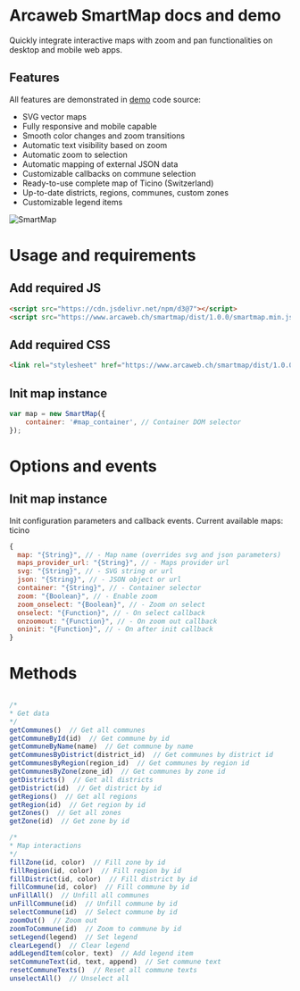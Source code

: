 # Arcaweb SmartMap docs and demo

Quickly integrate interactive maps with zoom and pan functionalities on desktop and mobile web apps.

## Features

All features are demonstrated in [demo](https://www.arcaweb.ch/smartmap/) code source:

- SVG vector maps
- Fully responsive and mobile capable
- Smooth color changes and zoom transitions
- Automatic text visibility based on zoom
- Automatic zoom to selection
- Automatic mapping of external JSON data
- Customizable callbacks on commune selection
- Ready-to-use complete map of Ticino (Switzerland)
- Up-to-date districts, regions, communes, custom zones
- Customizable legend items

![SmartMap](https://www.arcaweb.ch/smartmap/demo.png)

# Usage and requirements

## Add required JS

```html
<script src="https://cdn.jsdelivr.net/npm/d3@7"></script>
<script src="https://www.arcaweb.ch/smartmap/dist/1.0.0/smartmap.min.js"></script>
```

## Add required CSS

```html
<link rel="stylesheet" href="https://www.arcaweb.ch/smartmap/dist/1.0.0/smartmap.css">
```

## Init map instance

```js
var map = new SmartMap({
    container: '#map_container', // Container DOM selector
});
```

# Options and events

## Init map instance

Init configuration parameters and callback events. Current available maps: ticino
```js
{
  map: "{String}", // - Map name (overrides svg and json parameters)
  maps_provider_url: "{String}", // - Maps provider url
  svg: "{String}", // - SVG string or url
  json: "{String}", // - JSON object or url
  container: "{String}", // - Container selector
  zoom: "{Boolean}", // - Enable zoom
  zoom_onselect: "{Boolean}", // - Zoom on select
  onselect: "{Function}", // - On select callback
  onzoomout: "{Function}", // - On zoom out callback
  oninit: "{Function}", // - On after init callback
}

```

# Methods

```js

/*
* Get data
*/
getCommunes()  // Get all communes
getCommuneById(id)  // Get commune by id
getCommuneByName(name)  // Get commune by name
getCommunesByDistrict(district_id)  // Get communes by district id
getCommunesByRegion(region_id)  // Get communes by region id
getCommunesByZone(zone_id)  // Get communes by zone id
getDistricts()  // Get all districts
getDistrict(id)  // Get district by id
getRegions()  // Get all regions
getRegion(id)  // Get region by id
getZones()  // Get all zones
getZone(id)  // Get zone by id

/*
* Map interactions
*/
fillZone(id, color)  // Fill zone by id
fillRegion(id, color)  // Fill region by id
fillDistrict(id, color)  // Fill district by id
fillCommune(id, color)  // Fill commune by id
unFillAll()  // Unfill all communes
unFillCommune(id)  // Unfill commune by id
selectCommune(id)  // Select commune by id
zoomOut()  // Zoom out
zoomToCommune(id)  // Zoom to commune by id
setLegend(legend)  // Set legend
clearLegend()  // Clear legend
addLegendItem(color, text)  // Add legend item
setCommuneText(id, text, append)  // Set commune text
resetCommuneTexts()  // Reset all commune texts
unselectAll()  // Unselect all
```
